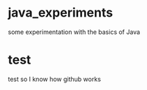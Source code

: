 # java_experiments
some experimentation with the basics of Java

# test
test so I know how github works
